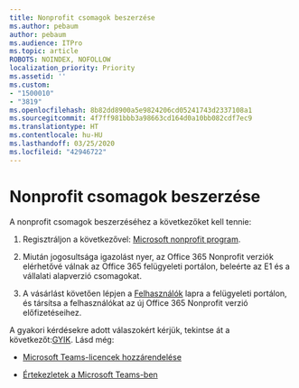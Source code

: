 ```yaml
---
title: Nonprofit csomagok beszerzése
ms.author: pebaum
author: pebaum
ms.audience: ITPro
ms.topic: article
ROBOTS: NOINDEX, NOFOLLOW
localization_priority: Priority
ms.assetid: ''
ms.custom:
- "1500010"
- "3819"
ms.openlocfilehash: 8b82dd8900a5e9824206cd05241743d2337108a1
ms.sourcegitcommit: 4f7ff981bbb3a98663cd164d0a10bb082cdf7ec9
ms.translationtype: HT
ms.contentlocale: hu-HU
ms.lasthandoff: 03/25/2020
ms.locfileid: "42946722"
---
```

# <a name="how-to-get-nonprofit-offers"></a>Nonprofit csomagok beszerzése

A nonprofit csomagok beszerzéséhez a következőket kell tennie:

1. Regisztráljon a következővel: [Microsoft nonprofit program](https://go.microsoft.com/fwlink/p/?linkid=2008962).

2. Miután jogosultsága igazolást nyer, az Office 365 Nonprofit verziók elérhetővé válnak az Office 365 felügyeleti portálon, beleérte az E1 és a vállalati alapverzió csomagokat.

3. A vásárlást követően lépjen a [Felhasználók](https://admin.microsoft.com/Adminportal/Home#/users) lapra a felügyeleti portálon, és társítsa a felhasználókat az új Office 365 Nonprofit verzió előfizetéseihez.

A gyakori kérdésekre adott válaszokért kérjük, tekintse át a következőt:[GYIK](https://www.microsoft.com/microsoft-365/nonprofit/office-365-nonprofit#coreui-heading-67lnrlz). Lásd még:

- [Microsoft Teams-licencek hozzárendelése](https://docs.microsoft.com/MicrosoftTeams/assign-teams-licenses)

- [Értekezletek a Microsoft Teams-ben](https://docs.microsoft.com/MicrosoftTeams/tutorial-meetings-in-teams)